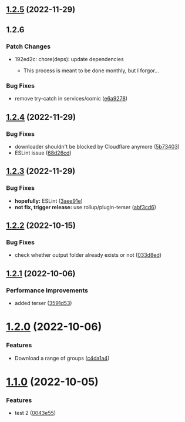 ## [1.2.5](https://github.com/DuCanhGH/nettruyen-downloader/compare/v1.2.4...v1.2.5) (2022-11-29)

## 1.2.6

### Patch Changes

- 192ed2c: chore(deps): update dependencies

  - This process is meant to be done monthly, but I forgor...

### Bug Fixes

- remove try-catch in services/comic ([e6a9278](https://github.com/DuCanhGH/nettruyen-downloader/commit/e6a92782e98d728acd5f3c18b87dc00caa2d7d39))

## [1.2.4](https://github.com/DuCanhGH/nettruyen-downloader/compare/v1.2.3...v1.2.4) (2022-11-29)

### Bug Fixes

- downloader shouldn't be blocked by Cloudflare anymore ([5b73403](https://github.com/DuCanhGH/nettruyen-downloader/commit/5b7340373501b9bb2297ab88cdfc95d52fc4b931))
- ESLint issue ([68d26cd](https://github.com/DuCanhGH/nettruyen-downloader/commit/68d26cdd648a50610201a5b3b66b7e5afda7e943))

## [1.2.3](https://github.com/DuCanhGH/nettruyen-downloader/compare/v1.2.2...v1.2.3) (2022-11-29)

### Bug Fixes

- **hopefully:** ESLint ([3aee91e](https://github.com/DuCanhGH/nettruyen-downloader/commit/3aee91e8b504f2adcdb66e1c986d3fa8c93930b4))
- **not fix, trigger release:** use rollup/plugin-terser ([abf3cd6](https://github.com/DuCanhGH/nettruyen-downloader/commit/abf3cd6017d3dff7b3536198d31c70e48308b9be))

## [1.2.2](https://github.com/DuCanhGH/nettruyen-downloader/compare/v1.2.1...v1.2.2) (2022-10-15)

### Bug Fixes

- check whether output folder already exists or not ([033d8ed](https://github.com/DuCanhGH/nettruyen-downloader/commit/033d8ed6d7771aaf4b22c3ba8848d8d961e45bf7))

## [1.2.1](https://github.com/DuCanhGH/nettruyen-downloader/compare/v1.2.0...v1.2.1) (2022-10-06)

### Performance Improvements

- added terser ([3591d53](https://github.com/DuCanhGH/nettruyen-downloader/commit/3591d53b05df40dbb6f3a61dbc8a045fc35a204a))

# [1.2.0](https://github.com/DuCanhGH/nettruyen-downloader/compare/v1.1.0...v1.2.0) (2022-10-06)

### Features

- Download a range of groups ([c4da1a4](https://github.com/DuCanhGH/nettruyen-downloader/commit/c4da1a4807e235a8e94a3ffe5151efd8fbeae008))

# [1.1.0](https://github.com/DuCanhGH/nettruyen-downloader/compare/v1.0.0...v1.1.0) (2022-10-05)

### Features

- test 2 ([0043e55](https://github.com/DuCanhGH/nettruyen-downloader/commit/0043e5533fc14b724aaaba6cbecfe5881edced82))
